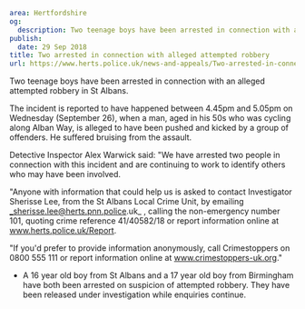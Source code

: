 ```yaml
area: Hertfordshire
og:
  description: Two teenage boys have been arrested in connection with an alleged attempted robbery in St Albans.
publish:
  date: 29 Sep 2018
title: Two arrested in connection with alleged attempted robbery
url: https://www.herts.police.uk/news-and-appeals/Two-arrested-in-connection-with-alleged-attempted-robbery-1848
```

Two teenage boys have been arrested in connection with an alleged attempted robbery in St Albans.

The incident is reported to have happened between 4.45pm and 5.05pm on Wednesday (September 26), when a man, aged in his 50s who was cycling along Alban Way, is alleged to have been pushed and kicked by a group of offenders. He suffered bruising from the assault.

Detective Inspector Alex Warwick said: "We have arrested two people in connection with this incident and are continuing to work to identify others who may have been involved.

"Anyone with information that could help us is asked to contact Investigator Sherisse Lee, from the St Albans Local Crime Unit, by emailing _sherisse.lee@herts.pnn.police.uk_ , calling the non-emergency number 101, quoting crime reference 41/40582/18 or report information online at www.herts.police.uk/Report.

"If you'd prefer to provide information anonymously, call Crimestoppers on 0800 555 111 or report information online at www.crimestoppers-uk.org."

 * A 16 year old boy from St Albans and a 17 year old boy from Birmingham have both been arrested on suspicion of attempted robbery. They have been released under investigation while enquiries continue.
